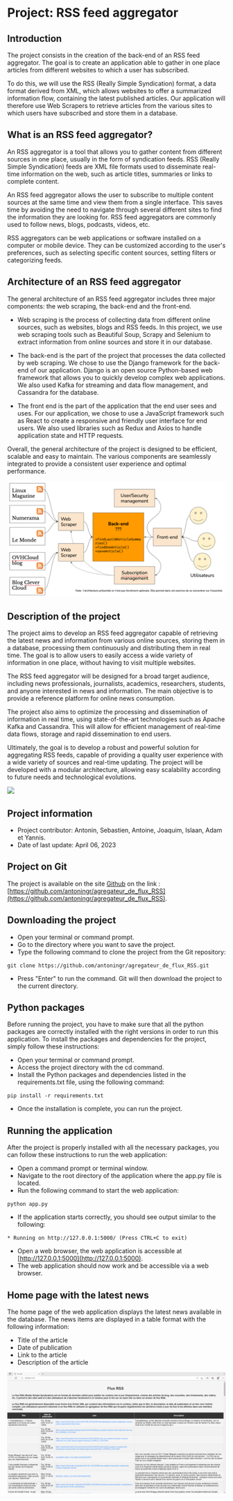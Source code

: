 # Project: RSS feed aggregator

## Introduction
The project consists in the creation of the back-end of an RSS feed aggregator. The goal is to create an application able to gather in one place articles from different websites to which a user has subscribed.

To do this, we will use the RSS (Really Simple Syndication) format, a data format derived from XML, which allows websites to offer a summarized information flow, containing the latest published articles. Our application will therefore use Web Scrapers to retrieve articles from the various sites to which users have subscribed and store them in a database.


## What is an RSS feed aggregator?
An RSS aggregator is a tool that allows you to gather content from different sources in one place, usually in the form of syndication feeds. RSS (Really Simple Syndication) feeds are XML file formats used to disseminate real-time information on the web, such as article titles, summaries or links to complete content.

An RSS feed aggregator allows the user to subscribe to multiple content sources at the same time and view them from a single interface. This saves time by avoiding the need to navigate through several different sites to find the information they are looking for. RSS feed aggregators are commonly used to follow news, blogs, podcasts, videos, etc.

RSS aggregators can be web applications or software installed on a computer or mobile device. They can be customized according to the user's preferences, such as selecting specific content sources, setting filters or categorizing feeds.


## Architecture of an RSS feed aggregator
The general architecture of an RSS feed aggregator includes three major components: the web scraping, the back-end and the front-end.

- Web scraping is the process of collecting data from different online sources, such as websites, blogs and RSS feeds. In this project, we use web scraping tools such as Beautiful Soup, Scrapy and Selenium to extract information from online sources and store it in our database.

- The back-end is the part of the project that processes the data collected by web scraping. We chose to use the Django framework for the back-end of our application. Django is an open source Python-based web framework that allows you to quickly develop complex web applications. We also used Kafka for streaming and data flow management, and Cassandra for the database.

- The front end is the part of the application that the end user sees and uses. For our application, we chose to use a JavaScript framework such as React to create a responsive and friendly user interface for end users. We also used libraries such as Redux and Axios to handle application state and HTTP requests.

Overall, the general architecture of the project is designed to be efficient, scalable and easy to maintain. The various components are seamlessly integrated to provide a consistent user experience and optimal performance.

![](images/general_architecture_flux_aggregator_RSS.png)


## Description of the project
The project aims to develop an RSS feed aggregator capable of retrieving the latest news and information from various online sources, storing them in a database, processing them continuously and distributing them in real time. The goal is to allow users to easily access a wide variety of information in one place, without having to visit multiple websites.

The RSS feed aggregator will be designed for a broad target audience, including news professionals, journalists, academics, researchers, students, and anyone interested in news and information. The main objective is to provide a reference platform for online news consumption.

The project also aims to optimize the processing and dissemination of information in real time, using state-of-the-art technologies such as Apache Kafka and Cassandra. This will allow for efficient management of real-time data flows, storage and rapid dissemination to end users.

Ultimately, the goal is to develop a robust and powerful solution for aggregating RSS feeds, capable of providing a quality user experience with a wide variety of sources and real-time updating. The project will be developed with a modular architecture, allowing easy scalability according to future needs and technological evolutions.

![](images/images\architecture_flux_aggregator_RSS.png)


## Project information
- Project contributor: Antonin, Sebastien, Antoine, Joaquim, Islaan, Adam et Yannis.
- Date of last update: April 06, 2023

## Project on Git
The project is available on the site [Github](https://github.com/) on the link : [https://github.com/antoningr/agregateur_de_flux_RSS](https://github.com/antoningr/agregateur_de_flux_RSS). 


## Downloading the project
- Open your terminal or command prompt.
- Go to the directory where you want to save the project.
- Type the following command to clone the project from the Git repository:
```
git clone https://github.com/antoningr/agregateur_de_flux_RSS.git
```
- Press "Enter" to run the command. Git will then download the project to the current directory.


## Python packages
Before running the project, you have to make sure that all the python packages are correctly installed with the right versions in order to run this application.
To install the packages and dependencies for the project, simply follow these instructions:
- Open your terminal or command prompt.
- Access the project directory with the cd command.
- Install the Python packages and dependencies listed in the requirements.txt file, using the following command:
```
pip install -r requirements.txt
```
- Once the installation is complete, you can run the project.


## Running the application
After the project is properly installed with all the necessary packages, you can follow these instructions to run the web application:
- Open a command prompt or terminal window.
- Navigate to the root directory of the application where the app.py file is located.
- Run the following command to start the web application:
```
python app.py
```
- If the application starts correctly, you should see output similar to the following:
```
* Running on http://127.0.0.1:5000/ (Press CTRL+C to exit)
```
- Open a web browser, the web application is accessible at [http://127.0.0.1:5000](http://127.0.0.1:5000).
- The web application should now work and be accessible via a web browser.


## Home page with the latest news
The home page of the web application displays the latest news available in the database. The news items are displayed in a table format with the following information:
- Title of the article
- Date of publication
- Link to the article
- Description of the article

<img src="images/app_homepage.png" alt="Application homepage">
